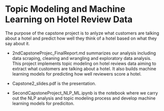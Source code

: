 # Topic Modeling and Machine Learning on Hotel Review Data

The purpose of the capstone project is to anlyze what customers are talking about a hotel and predict how well they think of a hotel based on what they say about it.

* 2ndCapstoneProjec_FinalReport.md summarizes our analysis including data scraping, cleaning and wrangling and exploratory data analysis. This project implements topic modeling on hotel reviews data aiming to extract what customers are talking about a hotel. It also builds machine learning models for predicting how well reviewers score a hotel. 

* Capstone2_slides.pdf is the presentation. 

* SecondCapstoneProject_NLP_ML.ipynb is the notebook where we carry out the NLP analysis and topic modeling process and develop machine learning models for prediciton.<br>



